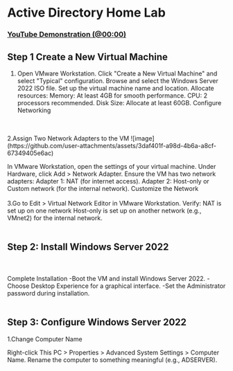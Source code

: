 <h1>Active Directory Home Lab</h1>


 ### [YouTube Demonstration (@00:00)](https://youtu.be/wYRdlW8A7tQ)
<h2>Step 1 Create a New Virtual Machine </h2>

1. Open VMware Workstation.
Click "Create a New Virtual Machine" and select "Typical" configuration.
Browse and select the Windows Server 2022 ISO file.
Set up the virtual machine name and location.
Allocate resources:
Memory: At least 4GB for smooth performance.
CPU: 2 processors recommended.
Disk Size: Allocate at least 60GB.
Configure Networking
</b>
<br />
<br />
2.Assign Two Network Adapters to the VM
![image](https://github.com/user-attachments/assets/3daf401f-a98d-4b6a-a8cf-67349405e6ac)

In VMware Workstation, open the settings of your virtual machine.
Under Hardware, click Add > Network Adapter.
Ensure the VM has two network adapters:
Adapter 1: NAT (for internet access).
Adapter 2: Host-only or Custom network (for the internal network).
Customize the Network
</b>
<br />
<br />
3.Go to Edit > Virtual Network Editor in VMware Workstation.
Verify:
NAT is set up on one network 
Host-only is set up on another network (e.g., VMnet2) for the internal network.
</b>
<br />
<br />


<h2>Step 2: Install Windows Server 2022</h2>
</b>
<br />
<br />
Complete Installation
-Boot the VM and install Windows Server 2022.
-Choose Desktop Experience for a graphical interface.
-Set the Administrator password during installation.
</b>
<br />
<br />
<h2>Step 3: Configure Windows Server 2022</h2>
1.Change Computer Name

Right-click This PC > Properties > Advanced System Settings > Computer Name.
Rename the computer to something meaningful (e.g., ADSERVER).


